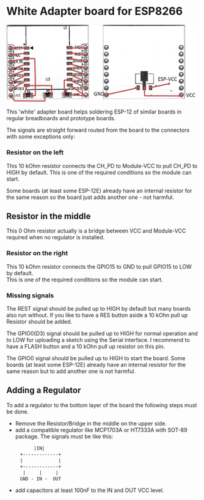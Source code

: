# White Adapter board for ESP8266


![Adapter Board with Wires](/boards/adapter-wires.png)

This 'white' adapter board helps soldering ESP-12 of similar boards in regular breadboards and prototype boards.

The signals are straight forward routed from the board to the connectors with some exceptions only:

### Resistor on the left

This 10 kOhm resistor connects the CH_PD to Module-VCC to pull CH_PD to HIGH by default.
This is one of the required conditions so the module can start.

Some boards (at least some ESP-12E) already have an internal resistor for the same reason so the board just adds another one - not harmful.

## Resistor in the middle

This 0 Ohm resistor actually is a bridge between VCC and Module-VCC required when no regulator is installed.

### Resistor on the right

This 10 kOhm resistor connects the GPIO15 to GND to pull GPIO15 to LOW by default.  
This is one of the required conditions so the module can start.

### Missing signals

The REST signal should be pulled up to HIGH by default but many boards also run without.
If you like to have a RES button aside a 10 kOhn pull up Resistor should be added.

The GPIO0(D3) signal should be pulled up to HIGH for normal operation and to LOW for uploading a sketch using the Serial interface.
I recommend to have a FLASH button and a 10 kOhn pull up resistor on this pin.

The GPIO0 signal should be pulled up to HIGH to start the board. 
Some boards (at least some ESP-12E) already have an internal resistor for the same reason but to add another one is not harmful.


## Adding a Regulator

To add a regulator to the bottom layer of the board the following steps must be done.

* Remove the Resistor/Bridge in the middle on the upper side.
* add a compatible regulator like MCP1703A or HT7333A with SOT-89 package. The signals must be like this:

```
          |IN|
     +-------------+
     |             |
     +-------------+
      |     |     |
     GND - IN -  OUT
```
* add capacitors at least 100nF to the IN and OUT VCC level.

<!-- picture of adapter board with added regulator ??? -->
